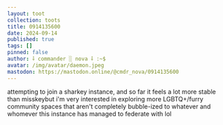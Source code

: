 ```yaml
---
layout: toot
collection: toots
title: 0914135600
date: 2024-09-14
published: true
tags: []
pinned: false
author: ⸸ commander ░ nova ⸸ :~$
avatar: /img/avatar/daemon.jpeg
mastodon: https://mastodon.online/@cmdr_nova/0914135600
---
```


attempting to join a sharkey instance, and so far it feels a lot more stable than misskeybut i'm very interested in exploring more LGBTQ+/furry community spaces that aren't completely bubble-ized to whatever and whomever this instance has managed to federate with lol
